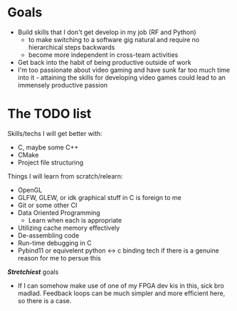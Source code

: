 # Goals
<!-- Becometh: 
1. Champion of C 
2. Master of Markdown
3. Graphical guru
4. CEO of compiling

Enabing me to: 
1. Pivot to a wider variety of software gigs
2. Do some amatuer game dev
3. Make brain bigger
4. Overcome fear of curly braces
5. Flex software not written in python
6. Increase the number of tools in my engineering Swiss Army Knife
-->
- Build skills that I don't get develop in my job (RF and Python)
  - to make switching to a software gig natural and require no hierarchical steps backwards
  - become more independent in cross-team activities
- Get back into the habit of being productive outside of work
- I'm too passionate about video gaming and have sunk far too much time into it - attaining the skills for developing video games could lead to an immensely productive passion

# The TODO list

Skills/techs I will get better with:
- C, maybe some C++
- CMake
- Project file structuring

Things I will learn from scratch/relearn:
- OpenGL
- GLFW, GLEW, or idk graphical stuff in C is foreign to me
- Git or some other CI
- Data Oriented Programming
  - Learn when each is appropriate
- Utilizing cache memory effectively
- De-assembling code
- Run-time debugging in C
- Pybind11 or equivelent python <-> c binding tech if there is a genuine reason for me to persue this

**_Stretchiest_** goals
- If I can somehow make use of one of my FPGA dev kis in this, sick bro madlad.  Feedback loops can be much simpler and more efficient here, so there is a case.  